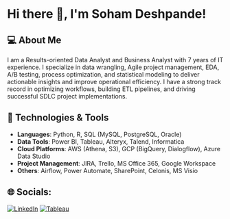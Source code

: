 # Hi there 👋, I'm Soham Deshpande!

## 💻 About Me
I am a Results-oriented Data Analyst and Business Analyst with 7 years of IT experience. I specialize in data wrangling, Agile project management, EDA, A/B testing, process optimization, and statistical modeling to deliver actionable insights and improve operational efficiency. I have a strong track record in optimizing workflows, building ETL pipelines, and driving successful SDLC project implementations.

## 🔧 Technologies & Tools
- **Languages**: Python, R, SQL (MySQL, PostgreSQL, Oracle)
- **Data Tools**: Power BI, Tableau, Alteryx, Talend, Informatica
- **Cloud Platforms**: AWS (Athena, S3), GCP (BigQuery, Dialogflow), Azure Data Studio
- **Project Management**: JIRA, Trello, MS Office 365, Google Workspace
- **Others**: Airflow, Power Automate, SharePoint, Celonis, MS Visio

## 🌐 Socials:
[![LinkedIn](https://img.shields.io/badge/LinkedIn-0077B5?style=for-the-badge&logo=linkedin&logoColor=white)](https://www.linkedin.com/in/soham-d148)
[![Tableau](https://img.shields.io/badge/Tableau-E97627?style=for-the-badge&logo=Tableau&logoColor=white)](https://public.tableau.com/app/profile/soham.ramesh.deshpande/vizzes)
